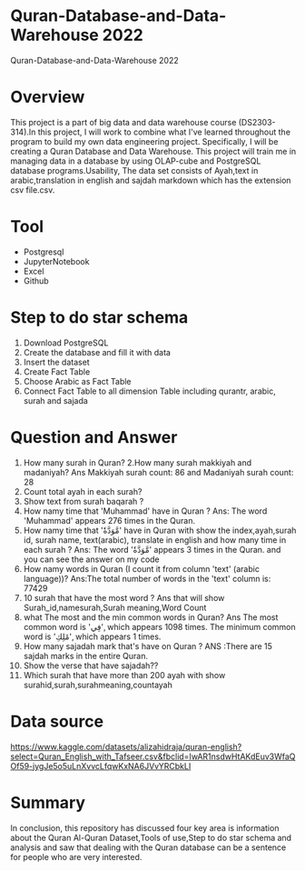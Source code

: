 # Quran-Database-and-Data-Warehouse 2022
Quran-Database-and-Data-Warehouse 2022
# Overview
This project is a part of big data and data warehouse course (DS2303-314).In this project, I will work to combine what I've learned throughout the program to build my own data engineering project. Specifically, I will be creating a Quran Database and Data Warehouse. This project will train me in managing data in a database by using OLAP-cube and PostgreSQL database programs.Usability, The data set consists of Ayah,text in arabic,translation in english and sajdah markdown which has the extension csv file.csv.

# Tool
- Postgresql
- JupyterNotebook
- Excel
- Github

# Step to do star schema
1. Download PostgreSQL
2. Create the database and fill it with data
3. Insert the dataset
4. Create Fact Table
5. Choose Arabic as Fact Table
6. Connect Fact Table to all dimension Table including qurantr, arabic, surah and sajada

# Question and Answer
1. How many surah in Quran? 
2.How many surah makkiyah and madaniyah? Ans Makkiyah surah count: 86 and Madaniyah surah count: 28
3. Count total ayah in each surah?
4. Show text from surah baqarah ?
5. How namy time that 'Muhammad' have in Quran ? Ans: The word 'Muhammad' appears 276 times in the Quran.
6. How namy time that 'مَّوَدَّةٗ' have in Quran with show the index,ayah,surah id, surah name, text(arabic), translate in english and how many time in each surah ?
 Ans: The word 'مَّوَدَّةٗ' appears 3 times in the Quran. and you can see the answer on my code
7. How namy words in Quran (I count it from column 'text' (arabic language))? Ans:The total number of words in the 'text' column is: 77429
8. 10 surah that have the most word ? Ans  that will show Surah_id,namesurah,Surah meaning,Word Count
9. what The most and the min common words in Quran? Ans The most common word is 'فِي', which appears 1098 times.
The minimum common word is 'مَٰلِكِ', which appears 1 times.
10. How many sajadah mark that's have on Quran ? ANS :There are 15 sajdah marks in the entire Quran.
11. Show the verse that have sajadah?? 
12. Which surah that have more than 200 ayah  with show surahid,surah,surahmeaning,countayah
# Data source
https://www.kaggle.com/datasets/alizahidraja/quran-english?select=Quran_English_with_Tafseer.csv&fbclid=IwAR1nsdwHtAKdEuv3WfaQOf59-jygJe5o5uLnXvvcLfqwKxNA6JVvYRCbkLI
 
# Summary
In conclusion, this repository has discussed four key area is information about the Quran Al-Quran Dataset,Tools of use,Step to do star schema and analysis and saw that dealing with the Quran database can be a sentence for people who are very interested.
